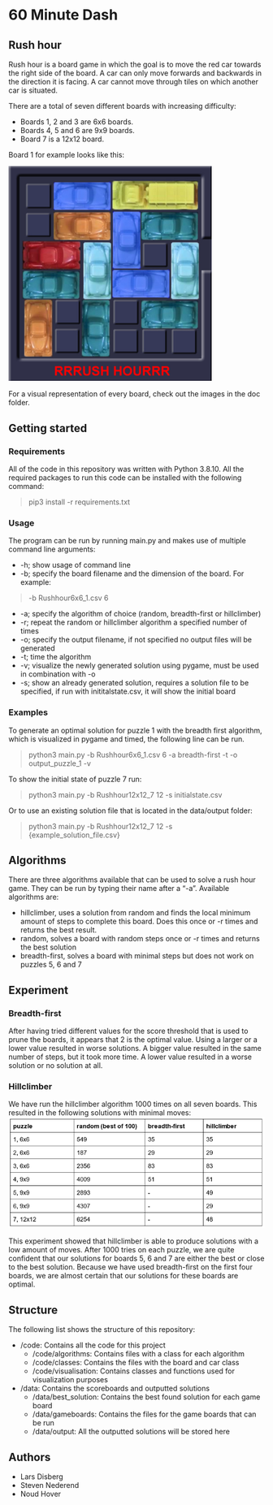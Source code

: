 # 60 Minute Dash
 
## Rush hour
Rush hour is a board game in which the goal is to move the red car towards the right side of the board. A car can only move forwards and backwards in the direction it is facing. A car cannot move through tiles on which another car is situated.

There are a total of seven different boards with increasing difficulty:
* Boards 1, 2 and 3 are 6x6 boards.
* Boards 4, 5 and 6 are 9x9 boards.
* Board 7 is a 12x12 board.

Board 1 for example looks like this:

<img src="doc/board1.png" alt="Board1" width="400"/>

For a visual representation of every board, check out the images in the doc folder.

## Getting started
### Requirements
All of  the code in this repository was written with Python 3.8.10. All the required packages to run this code can be installed with the following command:
> pip3 install -r requirements.txt
 
### Usage
The program can be run by running main.py and makes use of multiple command line arguments:
* -h; show usage of command line 
* -b; specify the board filename and the dimension of the board. For example: 
> -b Rushhour6x6_1.csv 6

* -a; specify the algorithm of choice (random, breadth-first or hillclimber)
* -r; repeat the random or hillclimber algorithm a specified number of times
* -o; specify the output filename, if not specified no output files will be generated
* -t; time the algorithm 
* -v; visualize the newly generated solution using pygame, must be used in combination with -o
* -s; show an already generated solution, requires a solution file to be specified, if run with inititalstate.csv, it will show the initial board

### Examples
To generate an optimal solution for puzzle 1 with the breadth first algorithm, which is visualized in pygame and timed, the following line can be run.
> python3 main.py -b Rushhour6x6_1.csv 6 -a breadth-first -t -o output_puzzle_1 -v

To show the initial state of puzzle 7 run:
> python3 main.py -b Rushhour12x12_7 12 -s initialstate.csv

Or to use an existing solution file that is located in the data/output folder:
> python3 main.py -b Rushhour12x12_7 12 -s {example_solution_file.csv}

## Algorithms
There are three algorithms available that can be used to solve a rush hour game. They can be run by typing their name after a “-a”.
Available algorithms are:
* hillclimber, uses a solution from random and finds the local minimum amount of steps to complete this board. Does this once or -r times and returns the best result.
* random, solves a board with random steps once or -r times and returns the best solution
* breadth-first, solves a board with minimal steps but does not work on puzzles 5, 6 and 7

## Experiment
### Breadth-first
After having tried different values for the score threshold that is used to prune the boards, it appears that 2 is the optimal value. Using a larger or a lower value resulted in worse solutions. A bigger value resulted in the same number of steps, but it took more time. A lower value resulted in a worse solution or no solution at all.
### Hillclimber
We have run the hillclimber algorithm 1000 times on all seven boards. This resulted in the following solutions with minimal moves:
![Results](results/solutions.png)

This experiment showed that hillclimber is able to produce solutions with a low amount of moves. After 1000 tries on each puzzle, we are quite confident that our solutions for boards 5, 6 and 7 are either the best or close to the best solution. Because we have used breadth-first on the first four boards, we are almost certain that our solutions for these boards are optimal.

## Structure
The following list shows the structure of this repository:
* /code: Contains all the code for this project
    - /code/algorithms: Contains files with a class for each algorithm
    - /code/classes: Contains the files with the board and car class
    - /code/visualisation: Contains classes and functions used for visualization purposes
* /data: Contains the scoreboards and outputted solutions
    - /data/best_solution: Contains the best found solution for each game board
    - /data/gameboards: Contains the files for the game boards that can be run
    - /data/output: All the outputted solutions will be stored here 

## Authors
* Lars Disberg
* Steven Nederend
* Noud Hover
